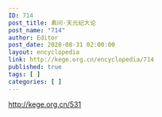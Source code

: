 ```yaml
---
ID: 714
post_title: 素问·天元纪大论
post_name: "714"
author: Editor
post_date: 2020-08-31 02:00:00
layout: encyclopedia
link: http://kege.org.cn/encyclopedia/714
published: true
tags: [ ]
categories: [ ]
---
```

http://kege.org.cn/531